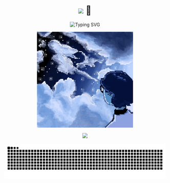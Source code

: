 
<h1 align="center">
  <img src="https://media.giphy.com/media/hvRJCLFzcasrR4ia7z/giphy.gif" width="50px"/>
  🐸
</h1>

<p align="center">
  <img src="https://readme-typing-svg.herokuapp.com?font=Source+Code+Pro&size=20&duration=3000&pause=1000&color=00C4FF&background=000000&center=true&vCenter=true&width=500&lines=Welcome+to+My+Profile!;>+Developer;>+Illustrator" alt="Typing SVG" />
</p>



<p align="center">
  <img src="./media/dreams.gif" width="300px"/>
</p>

<p align="center">
  <a href="https://skillicons.dev">
    <img src="https://skillicons.dev/icons?i=c,cpp,java,python,js,kotlin,react,nodejs,tailwind,unity,mysql,postgres,sqlite" />
  </a>
</p>

![snake gif](https://github.com/Mario7w78/Mario7w78/blob/output/github-contribution-grid-snake-dark.svg)
